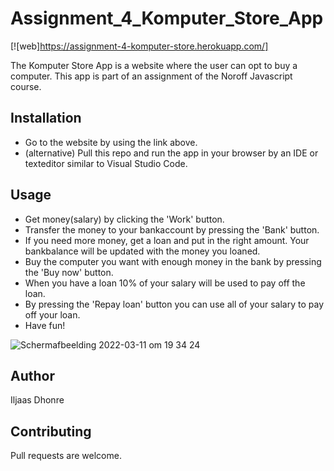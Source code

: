 # Assignment_4_Komputer_Store_App

[![web]https://assignment-4-komputer-store.herokuapp.com/]

The Komputer Store App is a website where the user can opt to buy a computer. This app is part of an assignment of the Noroff Javascript course.

## Installation
- Go to the website by using the link above. 
- (alternative) Pull this repo and run the app in your browser by an IDE or texteditor similar to Visual Studio Code.

## Usage
- Get money(salary) by clicking the 'Work' button.
- Transfer the money to your bankaccount by pressing the 'Bank' button.
- If you need more money, get a loan and put in the right amount. Your bankbalance will be updated with the money you loaned.
- Buy the computer you want with enough money in the bank by pressing the 'Buy now' button.
- When you have a loan 10% of your salary will be used to pay off the loan.
- By pressing the 'Repay loan' button you can use all of your salary to pay off your loan.
- Have fun!

![Schermafbeelding 2022-03-11 om 19 34 24](https://user-images.githubusercontent.com/99182968/157930833-ab881d23-d859-4157-871f-74406ce4304c.png)

## Author
Iljaas Dhonre

## Contributing
Pull requests are welcome.



